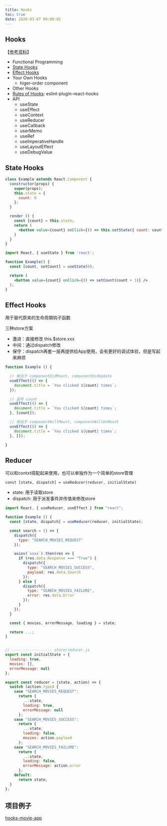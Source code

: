 ```yaml
---
title: Hooks
toc: true
date: 2020-03-07 00:00:02
---
```


## Hooks
【[参考资料](https://reactjs.org/docs/hooks-overview.html)】
* Functional Programming
* [State Hooks](https://reactjs.org/docs/hooks-state.html)
* [Effect Hooks](https://reactjs.org/docs/hooks-effect.html)
* Your Own Hooks
  * higer-order component
* Other Hooks
* [Rules of Hooks](https://reactjs.org/docs/hooks-rules.html): eslint-plugin-react-hooks
* API
  * useState
  * useEffect
  * useContext
  * useReducer
  * useCallback
  * userMemo
  * useRef
  * useImperativeHandle
  * useLayoutEffect
  * useDebugValue

## State Hooks
```jsx
class Example extends React.Component {
  constructor(props) {
    super(props);
    this.state = {
      count: 0
    };
  }

  render () {
    const {count} = this.state;
    return (
      <button value={count} onClick={() => this.setState({ count: count++ })} />
    )
  }
}
```

```jsx
import React, { useState } from 'react';

function Example() {
  const [count, setCount] = useState(0);

  return (
    <button value={count} onClick={() => setCount(count + 1)} />
  );
}

```





## Effect Hooks
用于替代原来的生命周期钩子函数

三种store方案
* 激进：直接修改 this.$store.xxx
* 中间：通过dispatch修改
* 保守：dispatch再套一层再提供给App使用，会有更好的调试体验，但是写起来麻烦


```jsx
function Example () {

  // 相当于 componentDidMount, componentDidUpdate
  useEffect(() => {
    document.title = `You clicked ${count} times`;
  });

  // 监听 count
  useEffect(() => {
    document.title = `You clicked ${count} times`;
  }, [count]);

  // 相当于 componentWillMount, componentWillUnMount
  useEffect(() => {
    document.title = `You clicked ${count} times`;
  }, []);

}
```

## Reducer
可以和contxt搭配起来使用，也可以单独作为一个简单的store管理





`const [state, dispatch] = useReducer(reducer, initialState)`
* state: 用于读取store
* dispatch: 用于派发事件并传值来修改store

```jsx
import React, { useReducer, useEffect } from "react";

function Example () {
  const [state, dispatch] = useReducer(reducer, initialState);

  const search = () => {
    dispatch({
      type: "SEARCH_MOVIES_REQUEST"
    });

    axios(`xxxx`).then(res => {
      if (res.data.Response === "True") {
        dispatch({
          type: "SEARCH_MOVIES_SUCCESS",
          payload: res.data.Search
        });
      } else {
        dispatch({
          type: "SEARCH_MOVIES_FAILURE",
          error: res.data.Error
        });
      }
    });
  }

  const { movies, errorMessage, loading } = state;

  return ...;
}


// ------------------ store/reducer.js
export const initialState = {
  loading: true,
  movies: [],
  errorMessage: null
};

export const reducer = (state, action) => {
  switch (action.type) {
    case "SEARCH_MOVIES_REQUEST":
      return {
        ...state,
        loading: true,
        errorMessage: null
      };
    case "SEARCH_MOVIES_SUCCESS":
      return {
        ...state,
        loading: false,
        movies: action.payload
      };
    case "SEARCH_MOVIES_FAILURE":
      return {
        ...state,
        loading: false,
        errorMessage: action.error
      };
    default:
      return state;
  }
};

```


##  项目例子
[hooks-movie-app](https://github.com/jiahui92/hooks-movie-app)
